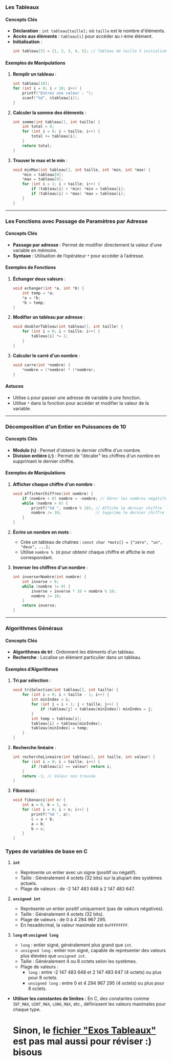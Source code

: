 ### Les Tableaux

#### Concepts Clés
- **Déclaration** : `int tableau[taille];` où `taille` est le nombre d'éléments.
- **Accès aux éléments** : `tableau[i]` pour accéder au i-ème élément.
- **Initialisation** : 
  ```c
  int tableau[5] = {1, 2, 3, 4, 5}; // Tableau de taille 5 initialisé avec des valeurs
  ```

#### Exemples de Manipulations
1. **Remplir un tableau** :
   ```c
   int tableau[10];
   for (int i = 0; i < 10; i++) {
       printf("Entrez une valeur : ");
       scanf("%d", &tableau[i]);
   }
   ```

2. **Calculer la somme des éléments** :
   ```c
   int somme(int tableau[], int taille) {
       int total = 0;
       for (int i = 0; i < taille; i++) {
           total += tableau[i];
       }
       return total;
   }
   ```

3. **Trouver le max et le min** :
   ```c
   void minMax(int tableau[], int taille, int *min, int *max) {
       *min = tableau[0];
       *max = tableau[0];
       for (int i = 1; i < taille; i++) {
           if (tableau[i] < *min) *min = tableau[i];
           if (tableau[i] > *max) *max = tableau[i];
       }
   }
   ```

---

### Les Fonctions avec Passage de Paramètres par Adresse

#### Concepts Clés
- **Passage par adresse** : Permet de modifier directement la valeur d'une variable en mémoire.
- **Syntaxe** : Utilisation de l’opérateur `*` pour accéder à l’adresse.

#### Exemples de Fonctions
1. **Échanger deux valeurs** :
   ```c
   void echanger(int *a, int *b) {
       int temp = *a;
       *a = *b;
       *b = temp;
   }
   ```

2. **Modifier un tableau par adresse** :
   ```c
   void doublerTableau(int tableau[], int taille) {
       for (int i = 0; i < taille; i++) {
           tableau[i] *= 2;
       }
   }
   ```

3. **Calculer le carré d'un nombre** :
   ```c
   void carre(int *nombre) {
       *nombre = (*nombre) * (*nombre);
   }
   ```

#### Astuces
- Utilise `&` pour passer une adresse de variable à une fonction.
- Utilise `*` dans la fonction pour accéder et modifier la valeur de la variable.

---

### Décomposition d'un Entier en Puissances de 10

#### Concepts Clés
- **Modulo (`%`)** : Permet d'obtenir le dernier chiffre d'un nombre.
- **Division entière (`/`)** : Permet de "décaler" les chiffres d'un nombre en supprimant le dernier chiffre.

#### Exemples de Manipulations
1. **Afficher chaque chiffre d'un nombre** :
   ```c
   void afficherChiffres(int nombre) {
       if (nombre < 0) nombre = -nombre; // Gérer les nombres négatifs
       while (nombre > 0) {
           printf("%d ", nombre % 10); // Affiche le dernier chiffre
           nombre /= 10;               // Supprime le dernier chiffre
       }
   }
   ```

2. **Écrire un nombre en mots** :
   - Crée un tableau de chaînes : `const char *mots[] = {"zéro", "un", "deux", ...};`
   - Utilise `nombre % 10` pour obtenir chaque chiffre et affiche le mot correspondant.

3. **Inverser les chiffres d'un nombre** :
   ```c
   int inverserNombre(int nombre) {
       int inverse = 0;
       while (nombre != 0) {
           inverse = inverse * 10 + nombre % 10;
           nombre /= 10;
       }
       return inverse;
   }
   ```

---

### Algorithmes Généraux

#### Concepts Clés
- **Algorithmes de tri** : Ordonnent les éléments d’un tableau.
- **Recherche** : Localise un élément particulier dans un tableau.

#### Exemples d’Algorithmes
1. **Tri par sélection** :
   ```c
   void triSelection(int tableau[], int taille) {
       for (int i = 0; i < taille - 1; i++) {
           int minIndex = i;
           for (int j = i + 1; j < taille; j++) {
               if (tableau[j] < tableau[minIndex]) minIndex = j;
           }
           int temp = tableau[i];
           tableau[i] = tableau[minIndex];
           tableau[minIndex] = temp;
       }
   }
   ```

2. **Recherche linéaire** :
   ```c
   int rechercheLineaire(int tableau[], int taille, int valeur) {
       for (int i = 0; i < taille; i++) {
           if (tableau[i] == valeur) return i;
       }
       return -1; // Valeur non trouvée
   }
   ```

3. **Fibonacci** :
   ```c
   void fibonacci(int n) {
       int a = 0, b = 1, c;
       for (int i = 0; i < n; i++) {
           printf("%d ", a);
           c = a + b;
           a = b;
           b = c;
       }
   }
   ```
### Types de variables de base en C

1. **`int`**
   - Représente un entier avec un signe (positif ou négatif).
   - Taille : Généralement 4 octets (32 bits) sur la plupart des systèmes actuels.
   - Plage de valeurs : de -2 147 483 648 à 2 147 483 647.

2. **`unsigned int`**
   - Représente un entier positif uniquement (pas de valeurs négatives).
   - Taille : Généralement 4 octets (32 bits).
   - Plage de valeurs : de 0 à 4 294 967 295.
   - En hexadécimal, la valeur maximale est `0xFFFFFFFF`.

3. **`long` et `unsigned long`**
   - `long` : entier signé, généralement plus grand que `int`.
   - `unsigned long` : entier non signé, capable de représenter des valeurs plus élevées que `unsigned int`.
   - Taille : Généralement 4 ou 8 octets selon les systèmes.
   - Plage de valeurs :
     - `long` : entre -2 147 483 648 et 2 147 483 647 (4 octets) ou plus pour 8 octets.
     - `unsigned long` : entre 0 et 4 294 967 295 (4 octets) ou plus pour 8 octets.

- **Utiliser les constantes de limites** : En C, des constantes comme `INT_MAX`, `UINT_MAX`, `LONG_MAX`, etc., définissent les valeurs maximales pour chaque type.
   # Sinon, le [fichier "Exos Tableaux"](https://github.com/alex-paolo-CIR/REVISIONS/blob/main/Exos%20Tableaux.pdf) est pas mal aussi pour réviser :) bisous
